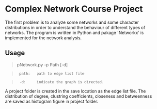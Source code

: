 # Complex Network Course Project
The first problem is to analyze some networks and some character distributions in order to understand the behaviour of different types of networks.
The program is written in Python and pakage 'Networkx' is implemented for the network analysis.

## Usage 

> pNetwork.py   -p   Path   [-d]

>      path:   path to edge list file

>      -d:     indicate the graph is directed.

A project folder is created in the save location as the edge list file. The distribution of degree, clustring coefficients, closeness and betweenness are saved as histogram figure in project folder.
